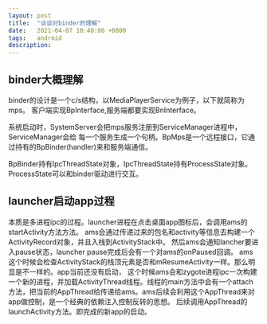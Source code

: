 ```yaml
---
layout: post
title:  "谈谈对binder的理解"
date:   2021-04-07 10:48:00 +0800
tags:   android
description:
---
```


binder大概理解
------

binder的设计是一个c/s结构，以MediaPlayerService为例子，以下就简称为mps。
客户端实现BpInterface,服务端都要实现BnInterface。

系统启动时，SystemServer会把mps服务注册到ServiceManager进程中，ServiceManager会给
每一个服务生成一个句柄。BpMps是一个远程接口，它通过持有的BpBinder(handler)来和服务端通信。

BpBinder持有IpcThreadState对象，IpcThreadState持有ProcessState对象。ProcessState可以和binder驱动进行交互。


launcher启动app过程
-----------

本质是多进程ipc的过程。launcher进程在点击桌面app图标后，会调用ams的startActivity方法方法。
ams会通过传递过来的包名和activity等信息去构建一个ActivityRecord对象，并且入栈到ActivityStack中。
然后ams会通知lancher要进入pause状态，launcher pause完成后会有一个对ams的onPaused回调。
ams这个时候会检查ActivityStack的栈顶元素是否和mResumeActivity一样。那么明显是不一样的。app当前还没有启动，
这个时候ams会和zygote进程ipc一次构建一个新的进程，并加载ActivityThread线程。线程的main方法中会有一个attach
方法，把当前的AppThread给传递给ams。ams后续会利用这个AppThread来对app做控制，是一个经典的依赖注入控制反转的思想。
后续调用AppThread的launchActivity方法。即完成的新app的启动。
